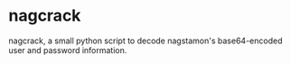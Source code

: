 # nagcrack
nagcrack, a small python script to decode nagstamon's base64-encoded user and password information.

